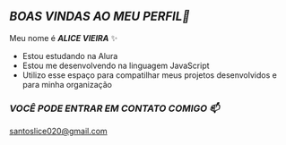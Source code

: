 ## _BOAS VINDAS AO MEU PERFIL💜_

Meu nome é **_ALICE VIEIRA_** ✨ 

- Estou estudando na Alura
- Estou me desenvolvendo na linguagem JavaScript
- Utilizo esse espaço para compatilhar meus projetos desenvolvidos e para minha organização

### _VOCÊ PODE ENTRAR EM CONTATO COMIGO 📫_

  santoslice020@gmail.com

![]()
  
